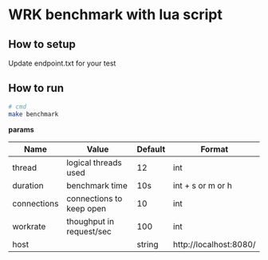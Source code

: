 # WRK benchmark with lua script

## How to setup

Update endpoint.txt for your test

## How to run

```sh
# cmd
make benchmark

```
**params**

|Name|Value|Default|Format|
|-|-|-|-|
|thread|logical threads used|12|int|
|duration|benchmark time|10s|int + s or m or h|
|connections|connections to keep open|10|int|
|workrate|thoughput in request/sec|100|int|
|host||string|http://localhost:8080/|

